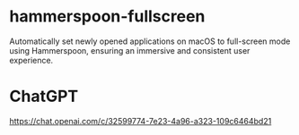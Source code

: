 # hammerspoon-fullscreen
Automatically set newly opened applications on macOS to full-screen mode using Hammerspoon, ensuring an immersive and consistent user experience.

# ChatGPT
https://chat.openai.com/c/32599774-7e23-4a96-a323-109c6464bd21
